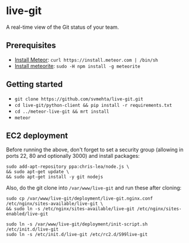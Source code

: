 # live-git

A real-time view of the Git status of your team.

## Prerequisites

* [Install Meteor](http://docs.meteor.com/#quickstart): `curl https://install.meteor.com | /bin/sh`
* [Install meteorite](https://github.com/oortcloud/meteorite#installing-meteorite): `sudo -H npm install -g meteorite`

## Getting started

* `git clone https://github.com/svmehta/live-git.git`
* `cd live-git/python-client && pip install -r requirements.txt`
* `cd ../meteor-live-git && mrt install`
* `meteor`

## EC2 deployment

Before running the above, don't forget to set a security group (allowing in ports 22, 80 and optionally 3000) and install packages:
```
sudo add-apt-repository ppa:chris-lea/node.js \
&& sudo apt-get update \
&& sudo apt-get install -y git nodejs
```

Also, do the git clone into `/var/www/live-git` and run these after cloning:
```
sudo cp /var/www/live-git/deployment/live-git.nginx.conf /etc/nginx/sites-available/live-git \
&& sudo ln -s /etc/nginx/sites-available/live-git /etc/nginx/sites-enabled/live-git

sudo ln -s /var/www/live-git/deployment/init-script.sh /etc/init.d/live-git
sudo ln -s /etc/init.d/live-git /etc/rc2.d/S99live-git
```
